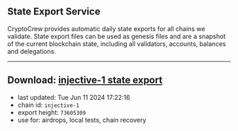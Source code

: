 ## State Export Service
CryptoCrew provides automatic daily state exports for all chains we validate. State export files can be used as genesis files and are a snapshot of the current blockchain state, including all validators, accounts, balances and delegations.

---
**Download: [injective-1 state export](https://dl-eu2.ccvalidators.com/SERVICE/injective/injective-1_export_73605309.json)**
---

- last updated: Tue Jun 11 2024 17:22:16
- chain id: `injective-1`
- export height: `73605309`
- use for: airdrops, local tests, chain recovery
